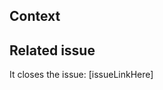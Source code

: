 ## Context
<!-- Why are you creating this PR? -->

## Related issue
It closes the issue: [issueLinkHere]
